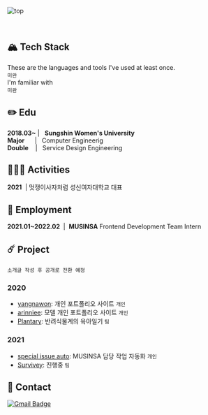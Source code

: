 ![top](https://capsule-render.vercel.app/api?type=waving&color=_hexcode&height=270&section=header&text=YANG&fontSize=300&fontColor=a2a2a2&animation=fadeIn&fontAlignY=38&desc=who%20wants%20%20to%20be%20___________&descAlignY=95&descAlign=82)  
<!--
<p align="center">
  <a href="https://github.com/anuraghazra/github-readme-stats">
    <img align="center" src="https://github-readme-stats.vercel.app/api?username=ynawhocodes" />
    
  </a>
</p>-->
<br>

## :mountain_snow: Tech Stack
These are the languages and tools I've used at least once.    
`미완`    
I'm familiar with    
`미완`    

## :pencil2: Edu
**2018.03~** |&nbsp;&nbsp;&nbsp;**Sungshin Women's University**  
**Major**&nbsp;&nbsp;&nbsp;&nbsp;&nbsp;&nbsp;|&nbsp;&nbsp;&nbsp;Computer Engineerig    
**Double**&nbsp;&nbsp;&nbsp;&nbsp;|&nbsp;&nbsp;&nbsp;Service Design Engineering

## :people_holding_hands: Activities
**2021**&nbsp;&nbsp;|&nbsp;멋쟁이사자처럼 성신여자대학교 대표

## :briefcase: Employment
**2021.01~2022.02**&nbsp;&nbsp;|&nbsp; **MUSINSA** Frontend Development Team Intern


## :comet: Project  
`소개글 작성 후 공개로 전환 예정` 
### 2020
  - [yangnawon](https://github.com/ynawhocodes/yangnawon): 개인 포트폴리오 사이트 `개인`
  - [arinniee](): 모델 개인 포트폴리오 사이트 `개인`
  - [Plantary](https://github.com/Plantary/PlantaryBP): 반려식물계의 육아일기 `팀`

 ### 2021
  - [special issue auto](): MUSINSA 담당 작업 자동화 `개인`
  - [Survivey](): 진행중 `팀`


## 📩 Contact
[![Gmail Badge](https://img.shields.io/badge/Gmail-d14836?style=flat-square&logo=Gmail&logoColor=white&link=mailto:yanwhocodes@gmail.com)](mailto:ynawhocodes@gmail.com)
<!--
[![Readme Card](https://github-readme-stats.vercel.app/api/pin/?username=anuraghazra&repo=github-readme-stats)](https://github.com/anuraghazra/github-readme-stats)
[![Readme Card](https://github-readme-stats.vercel.app/api/pin/?username=anuraghazra&repo=github-readme-stats)](https://github.com/anuraghazra/github-readme-stats)
[![Top Langs](https://github-readme-stats.vercel.app/api/top-langs/?username=ynawhocodes&layout=compact)](https://github.com/anuraghazra/github-readme-stats)-->
